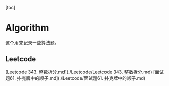 [toc]

# Algorithm

这个用来记录一些算法题。

## Leetcode

[Leetcode 343. 整数拆分.md](./Leetcode/Leetcode 343. 整数拆分.md)
[面试题61. 扑克牌中的顺子.md](./Leetcode/面试题61. 扑克牌中的顺子.md)

